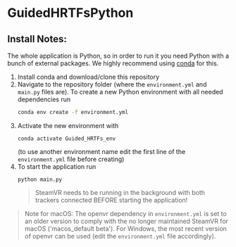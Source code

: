 # GuidedHRTFsPython

## Install Notes:
The whole application is Python, so in order to run it you need Python with a bunch of external packages. 
We highly recommend using [conda](https://docs.conda.io/en/latest/) for this.

1. Install conda and download/clone this repository
2. Navigate to the repository folder (where the `environment.yml` and `main.py` files are). To create a new Python environment with all needed dependencies run
    ```sh
    conda env create -f environment.yml
    ```
3. Activate the new environment with
    ```
    conda activate Guided_HRTFs_env
    ```
    (to use another environment name edit the first line of the `environment.yml` file before creating)
4. To start the application run
    ```
    python main.py
    ```
    > SteamVR needs to be running in the background with both trackers connected BEFORE starting the application!
    
> Note for macOS: The openvr dependency in `environment.yml` is set to an older version to comply with the no longer maintained SteamVR for macOS ('macos_default beta'). For Windows, the most recent version of openvr can be used (edit the `environment.yml` file accordingly). 